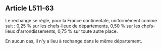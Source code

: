 Article L511-63
----
Le rechange se règle, pour la France continentale, uniformément comme suit :
0,25 % sur les chefs-lieux de départements, 0,50 % sur les chefs-lieux
d'arrondissements, 0,75 % sur toute autre place.

En aucun cas, il n'y a lieu à rechange dans le même département.
